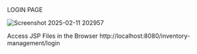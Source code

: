 LOGIN PAGE

![Screenshot 2025-02-11 202957](https://github.com/user-attachments/assets/75e3ed61-c9b9-4cf5-990d-96452ee95de5)

 Access JSP Files in the Browser
http://localhost:8080/inventory-management/login
